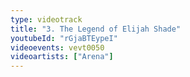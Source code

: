 ```yaml
---
type: videotrack
title: "3. The Legend of Elijah Shade"
youtubeId: "rGjaBTEypeI"
videoevents: vevt0050
videoartists: ["Arena"]
---
```

